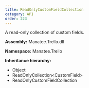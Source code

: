 ```yaml
---
title: ReadOnlyCustomFieldCollection
category: API
order: 223
---
```


A read-only collection of custom fields.

**Assembly:** Manatee.Trello.dll

**Namespace:** Manatee.Trello

**Inheritance hierarchy:**

- Object
- ReadOnlyCollection&lt;CustomField&gt;
- ReadOnlyCustomFieldCollection

